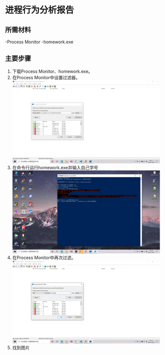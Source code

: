 # 进程行为分析报告

## 所需材料
-Process Monitor
-homework.exe

## 主要步骤

1. 下载Process Monitor、homework.exe。
2. 在Process Monitor中设置过滤器。
 ![设置过滤器](images/1.jpg)
3. 在命令行运行homework.exe并输入自己学号
 ![命令行带参数运行](images/2.jpg)
4. 在Process Monitor中再次过滤。
 ![再过滤找到图片](images/3.jpg)
5. 找到图片